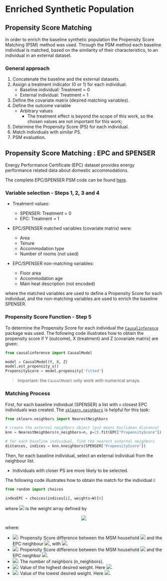 # Enriched Synthetic Population <!-- omit in toc -->

## Propensity Score Matching

In order to enrich the baseline synthetic population the Propensity Score Matching (PSM) method was used. Through the PSM method each baseline individual is matched, based  on the similarity of their characteristics, to an individual in an external dataset.

### General approach

1. Concatenate the baseline and the external datasets.
2. Assign a treatment indicator (0 or 1) for each individual:
   - Baseline individual: Treatment = 0
   - External individual: Treatment = 1
3. Define the covariate matrix (desired matching variables).
4. Define the outcome variable
   - Arbitrary values
     - The treatment effect is beyond the scope of this work, so the chosen values are not important for this work;
5. Determine the Propensity Score (PS) for each individual.
6. Match individuals with similar PS.
7. PSM evaluation.

## Propensity Score Matching : EPC and SPENSER

Energy Performance Certificate (EPC) dataset provides energy performance related data about domestic accommodations.

The complete EPC/SPENSER PSM code can be found [here](EPC_propensity_score_matching.ipynb).

### Variable selection - Steps 1, 2, 3 and 4

- Treatment values:
  - SPENSER: Treatment = 0
  - EPC: Treatment = 1

- EPC/SPENSER matched variables (covariate matrix) were:
  - Area
  - Tenure
  - Accommodation type
  - Number of rooms (not used)

- EPC/SPENSER non-matching variables:
  - Floor area
  - Accommodation age
  - Main heat description (not encoded)

where the matched variables are used to define a Propensity Score for each individual, and the non-matching variables are used to enrich the baseline SPENSER.

### Propensity Score Function - Step 5

To determine the Propensity Score for each individual the [`Causalinference`](https://causalinferenceinpython.org/) package was used. The following code illustrates how to obtain the propensity score if Y (outcome), X (treatment) and Z (covariate matrix) are given:

```python
from causalinference import CausalModel

model = CausalModel(Y, X, Z)
model.est_propensity_s()
PropensityScore = model.propensity['fitted']
```

> Important: the `CausalModel` only work with numerical arrays.

### Matching Process

First, for each baseline individual (SPENSER) a list with `n` closest EPC individuals was created. The [`sklearn.neighbors`](https://scikit-learn.org/stable/modules/neighbors.html) is helpful for this task:

```python
from sklearn.neighbors import NearestNeighbors

# create the external neighbors object (p=2 means Euclidean distance)
knn = NearestNeighbors(n_neighbors=n, p=2).fit(EPC["PropensityScore"])

# for each baseline individual, find the nearest external neighbors
distances, indices = knn.kneighbors(SPENSER['PropensityScore'])
```

Then, for each baseline individual, select an external individual from the neighbour list.

- Individuals with closer PS are more likely to be selected.

The following code illustrates how to obtain the match for the individual $i$:

```python
from random import choices

indexEPC = choices(indices[i], weights=W)[0]
```

where <img src="https://render.githubusercontent.com/render/math?math=W"> is the weight array defined by

<p align="center">
<img src="https://render.githubusercontent.com/render/math?math=%5Clarge%20W(%5CDelta%20P_%7Bi%2Cj%7D)%20%3D%20N%20-%20%20%5Cdfrac%7B%5CDelta%20P_%7Bi%2Cj%7D%7D%7B%5CDelta%20P_%7Bi%2Cn%7D%7D(N-M)%2C">
</p>

where:

- <img src="https://render.githubusercontent.com/render/math?math=%5Clarge%20%5CDelta%20P_%7Bi%2Cj%7D">: Propensity Score difference between the MSM household <img src="https://render.githubusercontent.com/render/math?math=%5Clarge%20i"> and the EPC neighbour <img src="https://render.githubusercontent.com/render/math?math=%5Clarge%20j">, with <img src="https://render.githubusercontent.com/render/math?math=%5Clarge%201%20%5Cle%20j%20%5Cle%20n">.
- <img src="https://render.githubusercontent.com/render/math?math=%5Clarge%20%5CDelta%20P_%7Bi%2Cn%7D">: Propensity Score difference between the MSM household <img src="https://render.githubusercontent.com/render/math?math=%5Clarge%20i"> and the EPC neighbor <img src="https://render.githubusercontent.com/render/math?math=%5Clarge%20n">.
- <img src="https://render.githubusercontent.com/render/math?math=%5Clarge%20n">: The number of neighbors (n_neighbors).
- <img src="https://render.githubusercontent.com/render/math?math=%5Clarge%20N">: Value of the highest desired weight. Here <img src="https://render.githubusercontent.com/render/math?math=%5Clarge%20N%3D100">.
- <img src="https://render.githubusercontent.com/render/math?math=%5Clarge%20M">: Value of the lowest desired weight. Here <img src="https://render.githubusercontent.com/render/math?math=%5Clarge%20M%3D5">.
